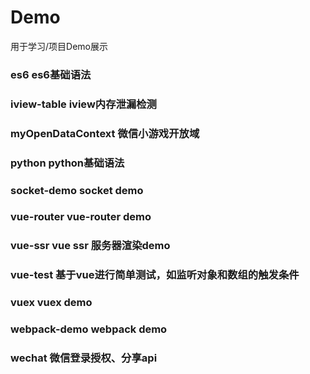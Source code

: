 # Demo
用于学习/项目Demo展示

### es6 es6基础语法
### iview-table iview内存泄漏检测
### myOpenDataContext 微信小游戏开放域
### python python基础语法
### socket-demo socket demo
### vue-router vue-router demo
### vue-ssr vue ssr 服务器渲染demo
### vue-test 基于vue进行简单测试，如监听对象和数组的触发条件
### vuex vuex demo
### webpack-demo webpack demo
### wechat 微信登录授权、分享api

